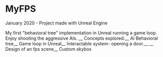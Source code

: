 # MyFPS

January 2020 - Project made with Unreal Engine

My first "behavioral tree" implementation in Unreal running a game loop. Enjoy shooting the aggressive AIs.
__
Concepts explored:__
AI Behavioral tree__
Game loop in Unreal__
Interactable system- opening a door.__
__
Design of an fps scene__
Custom skybox

